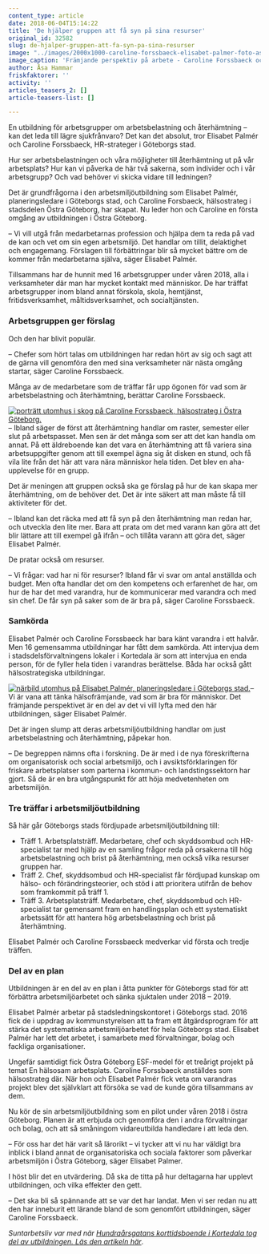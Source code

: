 ```yaml
---
content_type: article
date: 2018-06-04T15:14:22
title: 'De hjälper gruppen att få syn på sina resurser'
original_id: 32582
slug: de-hjalper-gruppen-att-fa-syn-pa-sina-resurser
image: "../images/2000x1000-caroline-forssbaeck-elisabet-palmer-foto-asa-hammar.jpg"
image_caption: 'Främjande perspektiv på arbete - Caroline Forssbaeck och Elisabet Palmér leder tillsammans en arbetsmiljöutbildning i Östra Göteborgs arbetsgrupper.'
author: Åsa Hammar
friskfaktorer: ''
activity: ''
articles_teasers_2: []
article-teasers-list: []

---
```


En utbildning för arbetsgrupper om arbetsbelastning och återhämtning – kan det leda till lägre sjukfrånvaro? Det kan det absolut, tror Elisabet Palmér och Caroline Forssbaeck, HR-strateger i Göteborgs stad.

Hur ser arbetsbelastningen och våra möjligheter till återhämtning ut på vår arbetsplats? Hur kan vi påverka de här två sakerna, som individer och i vår arbetsgrupp? Och vad behöver vi skicka vidare till ledningen?

Det är grundfrågorna i den arbetsmiljöutbildning som Elisabet Palmér, planeringsledare i Göteborgs stad, och Caroline Forsbaeck, hälsostrateg i stadsdelen Östra Göteborg, har skapat. Nu leder hon och Caroline en första omgång av utbildningen i Östra Göteborg.

– Vi vill utgå från medarbetarnas profession och hjälpa dem ta reda på vad de kan och vet om sin egen arbetsmiljö. Det handlar om tillit, delaktighet och engagemang. Förslagen till förbättringar blir så mycket bättre om de kommer från medarbetarna själva, säger Elisabet Palmér.

Tillsammans har de hunnit med 16 arbetsgrupper under våren 2018, alla i verksamheter där man har mycket kontakt med människor. De har träffat arbetsgrupper inom bland annat förskola, skola, hemtjänst, fritidsverksamhet, måltidsverksamhet, och socialtjänsten.

### Arbetsgruppen ger förslag

Och den har blivit populär.

– Chefer som hört talas om utbildningen har redan hört av sig och sagt att de gärna vill genomföra den med sina verksamheter när nästa omgång startar, säger Caroline Forssbaeck.

Många av de medarbetare som de träffar får upp ögonen för vad som är arbetsbelastning och återhämtning, berättar Caroline Forssbaeck.

[![porträtt utomhus i skog på Caroline Forssbaeck, hälsostrateg i Östra Göteborg.](https://www.suntarbetsliv.se/wp-content/uploads/2018/06/200x220-caroline-forssbaeck-foto-asa-hammar.jpg)](https://www.suntarbetsliv.se/wp-content/uploads/2018/06/200x220-caroline-forssbaeck-foto-asa-hammar.jpg)– Ibland säger de först att återhämtning handlar om raster, semester eller slut på arbetspasset. Men sen är det många som ser att det kan handla om annat. På ett äldreboende kan det vara en återhämtning att få variera sina arbetsuppgifter genom att till exempel ägna sig åt disken en stund, och få vila lite från det här att vara nära människor hela tiden. Det blev en aha-upplevelse för en grupp.

Det är meningen att gruppen också ska ge förslag på hur de kan skapa mer återhämtning, om de behöver det. Det är inte säkert att man måste få till aktiviteter för det.

– Ibland kan det räcka med att få syn på den återhämtning man redan har, och utveckla den lite mer. Bara att prata om det med varann kan göra att det blir lättare att till exempel gå ifrån – och tillåta varann att göra det, säger Elisabet Palmér.

De pratar också om resurser.

– Vi frågar: vad har ni för resurser? Ibland får vi svar om antal anställda och budget. Men ofta handlar det om den kompetens och erfarenhet de har, om hur de har det med varandra, hur de kommunicerar med varandra och med sin chef. De får syn på saker som de är bra på, säger Caroline Forssbaeck.

### Samkörda

Elisabet Palmér och Caroline Forssbaeck har bara känt varandra i ett halvår. Men 16 gemensamma utbildningar har fått dem samkörda. Att intervjua dem i stadsdelsförvaltningens lokaler i Kortedala är som att intervjua en enda person, för de fyller hela tiden i varandras berättelse. Båda har också gått hälsostrategiska utbildningar.

[![närbild utomhus på Elisabet Palmér, planeringsledare i Göteborgs stad.](https://www.suntarbetsliv.se/wp-content/uploads/2018/06/200x220-elisabet-palmer-foto-asa-hammar.jpg)](https://www.suntarbetsliv.se/wp-content/uploads/2018/06/200x220-elisabet-palmer-foto-asa-hammar.jpg)– Vi är vana att tänka hälsofrämjande, vad som är bra för människor. Det främjande perspektivet är en del av det vi vill lyfta med den här utbildningen, säger Elisabet Palmér.

Det är ingen slump att deras arbetsmiljöutbildning handlar om just arbetsbelastning och återhämtning, påpekar hon.

– De begreppen nämns ofta i forskning. De är med i de nya föreskrifterna om organisatorisk och social arbetsmiljö, och i avsiktsförklaringen för friskare arbetsplatser som parterna i kommun- och landstingssektorn har gjort. Så de är en bra utgångspunkt för att höja medvetenheten om arbetsmiljön.

### Tre träffar i arbetsmiljöutbildning

Så här går Göteborgs stads fördjupade arbetsmiljöutbildning till:

*   Träff 1. Arbetsplatsträff. Medarbetare, chef och skyddsombud och HR-specialist tar med hjälp av en samling frågor reda på orsakerna till hög arbetsbelastning och brist på återhämtning, men också vilka resurser gruppen har.
*   Träff 2. Chef, skyddsombud och HR-specialist får fördjupad kunskap om hälso- och förändringsteorier, och stöd i att prioritera utifrån de behov som framkommit på träff 1.
*   Träff 3. Arbetsplatsträff. Medarbetare, chef, skyddsombud och HR-specialist tar gemensamt fram en handlingsplan och ett systematiskt arbetssätt för att hantera hög arbetsbelastning och brist på återhämtning.

Elisabet Palmér och Caroline Forssbaeck medverkar vid första och tredje träffen.

### Del av en plan

Utbildningen är en del av en plan i åtta punkter för Göteborgs stad för att förbättra arbetsmiljöarbetet och sänka sjuktalen under 2018 – 2019.

Elisabet Palmér arbetar på stadsledningskontoret i Göteborgs stad. 2016 fick de i uppdrag av kommunstyrelsen att ta fram ett åtgärdsprogram för att stärka det systematiska arbetsmiljöarbetet för hela Göteborgs stad. Elisabet Palmér har lett det arbetet, i samarbete med förvaltningar, bolag och fackliga organisationer.

Ungefär samtidigt fick Östra Göteborg ESF-medel för et treårigt projekt på temat En hälsosam arbetsplats. Caroline Forssbaeck anställdes som hälsostrateg där. När hon och Elisabet Palmér fick veta om varandras projekt blev det självklart att försöka se vad de kunde göra tillsammans av dem.

Nu kör de sin arbetsmiljöutbildning som en pilot under våren 2018 i östra Göteborg. Planen är att erbjuda och genomföra den i andra förvaltningar och bolag, och att så småningom vidareutbilda handledare i att leda den.

– För oss har det här varit så lärorikt – vi tycker att vi nu har väldigt bra inblick i bland annat de organisatoriska och sociala faktorer som påverkar arbetsmiljön i Östra Göteborg, säger Elisabet Palmer.

I höst blir det en utvärdering. Då ska de titta på hur deltagarna har upplevt utbildningen, och vilka effekter den gett.

– Det ska bli så spännande att se var det har landat. Men vi ser redan nu att den har inneburit ett lärande bland de som genomfört utbildningen, säger Caroline Forssbaeck.

_Suntarbetsliv var med när [Hundraårsgatans korttidsboende i Kortedala tog del av utbildningen. Läs den artikeln här](https://www.suntarbetsliv.se/artiklar/sam/vi-ser-varandras-formagor/)_.

